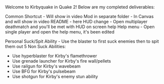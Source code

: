 Welcome to Kirbyquake in Quake 2! Below are my completed deliverables:

Common
Shortcut - Will show in video
Mod in separate folder - In Canvas and will show in video
README - here
HUD change - Open multiplayer deathmatch and you'll be met with HUD on screen help
Help menu - Open single player and open the help menu, it's been edited

Personal
Suck/Spit Ability - Use the blaster to first suck enemies then to spit them out
5 Non Suck Abilities:
- Use hyperblaster for Kirby's flamethrower
- Use grenade launcher for Kirby's fire wall/pellets
- Use railgun for Kirby's wavebeam
- Use BFG for Kirby's pulsebeam
- Use shotgun for Kirby's enemy stun ability
